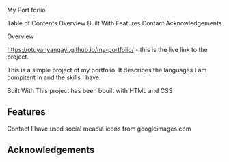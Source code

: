  My Port forlio
 
Table of Contents
 Overview
 Built With
 Features
 Contact
 Acknowledgements


 Overview 
 
 https://otuyanyangayi.github.io/my-portfolio/ - this is the live link to the project.
 
 This is a simple project of my portfolio. It describes the languages I am compitent in and the skills I have.
 
 Built With
 This project has been bbuilt with HTML and CSS 
 
 Features 
 --------
 
 Contact 
 I have used social meadia icons from googleimages.com 
 
 Acknowledgements 
 ---------------
